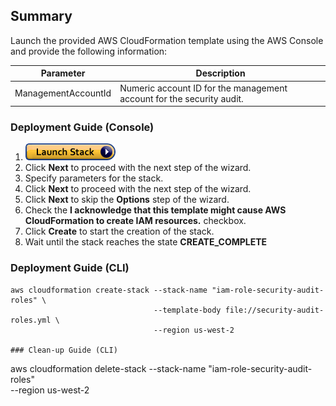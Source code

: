## Summary

Launch the provided AWS CloudFormation template using the AWS Console and provide the following information:

  | Parameter            | Description
  | -------------------- | --------------------------------------------------------------------------------------------------
  | ManagementAccountId  | Numeric account ID for the management account for the security audit.

### Deployment Guide (Console)
1. <a href="https://console.aws.amazon.com/cloudformation/home#/stacks/new?stackName=iam-role-security-audit&templateURL=https://s3.us-west-2.amazonaws.com/inf-security-automation/security-audit-roles.yml" target="_blank">![Launch](./img/launch-stack.png?raw=true "Launch")</a>
1. Click **Next** to proceed with the next step of the wizard.
1. Specify parameters for the stack.
1. Click **Next** to proceed with the next step of the wizard.
1. Click **Next** to skip the **Options** step of the wizard.
1. Check the **I acknowledge that this template might cause AWS CloudFormation to create IAM resources.** checkbox.
1. Click **Create** to start the creation of the stack.
1. Wait until the stack reaches the state **CREATE_COMPLETE**

### Deployment Guide (CLI)
```
aws cloudformation create-stack --stack-name "iam-role-security-audit-roles" \
                                --template-body file://security-audit-roles.yml \
                                --region us-west-2

### Clean-up Guide (CLI)
```
aws cloudformation delete-stack --stack-name "iam-role-security-audit-roles" \
                                --region us-west-2
```

